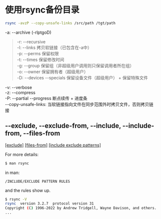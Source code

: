 # 使用rsync备份目录
``` bash
rsync -avzP --copy-unsafe-links /src/path /tgt/path
```
-a: --archive (-rlptgoD) 
>-r: --recursive \
>-l: --links 拷贝软链接（已包含在-a中）\
>-p: --perms 保留权限 \
>-t: --times 保留修改时间 \
>-g: --group 保留组（非超级用户调用则只保留调用者所在组） \
>-o: --owner 保留拥有者（超级用户） \
>-D: --devices --specials 保留设备文件（超级用户） + 保留特殊文件

-v: --verbose \
-z: --compress \
-P: --partial --progress 断点续传 + 进度条 \
--copy-unsafe-links: 当软链接指向文件在同步范围外时拷贝文件，否则拷贝链接

## --exclude, --exclude-from, --include, --include-from, --files-from
[[exclude]](https://bobcares.com/blog/rsync-exclude/) 
[[files-from]](https://stackoverflow.com/questions/16647476/how-to-rsync-only-a-specific-list-of-files)
[[include exclude patterns]](https://stackoverflow.com/a/48010623)

For more details:
```bash
$ man rsync
```
in man:
```vim
/INCLUDE/EXCLUDE PATTERN RULES
```
and the rules show up.

``` bash
$ rsync -V
rsync  version 3.2.7  protocol version 31
Copyright (C) 1996-2022 by Andrew Tridgell, Wayne Davison, and others.
...
```
